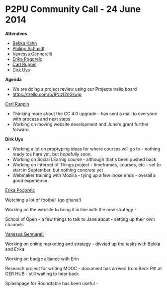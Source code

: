 # P2PU Community Call - 24 June 2014

**Attendees**

*   [Bekka Kahn](/ep/profile/BT4g65BvPRV)
*   [Philipp Schmidt](/ep/profile/Dc7zU8svumi)
*   [Vanessa Gennarelli](/ep/profile/Cw53PwvRgVD)
*   [Erika Pogorelc](/ep/profile/HgL1VSf8fsX)
*   [Carl Ruppin](/ep/profile/mNzH4UoHZhs)
*   [Dirk Uys](/ep/profile/ppBMkttdzda)

**Agenda**

*   We are doing a project review using our Projects trello board
*   [](https://trello.com/b/8NlzI2nG/wip)https://trello.com/b/8NlzI2nG/wip

[Carl Ruppin](/ep/profile/mNzH4UoHZhs)

*   Thinking more about the CC 4.0 upgrade - has sent a mail to everyone with process and next steps
*   Working on moving website development and June's grant further forward. 

**Dirk Uys**

*   Working a lot on proptyping ideas for where courses will go to - nothing ready tos hare yet, but hopefully soon. 
*   Working on Social LEarnig course - although that's been pushed back
*   Working on Internet of Things project - timeframes, courses, etc - set to start in September, but nothing concrete yet
*   Webmaker training with Mozilla - tying up a few loose ends - overall a good experience. 

[Erika Pogorelc](/ep/profile/HgL1VSf8fsX)

Watching a lot of football (go ghana!)

Working on the website to bring it in line with the new strategy - 

School of Open - a few things to talk to Jane about - setting up their own channels

[Vanessa Gennarelli](/ep/profile/Cw53PwvRgVD)

Working on online marketing and strategy - divvied up the tasks with Bekka and Erika 

Working on badge alliance with Erin 

Research project for writing MOOC - document has arrived from Beck Pitt at OER HUB - still waiting to hear back

Splashpage for Roundtable has been useful - 